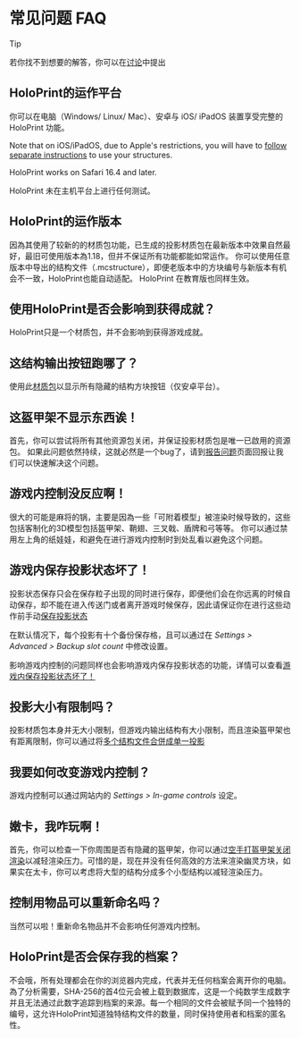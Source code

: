 # 常见问题 FAQ
> [!TIP]
> 若你找不到想要的解答，你可以在[讨论](https://github.com/SuperLlama88888/holoprint/discussions/new?category=q-a)中提出

## HoloPrint的运作平台
你可以在电脑（Windows/ Linux/ Mac）、安卓与 iOS/ iPadOS 装置享受完整的 HoloPrint 功能。

Note that on iOS/iPadOS, due to Apple's restrictions, you will have to [follow separate instructions](/creating-packs#ios-ipados) to use your structures.

HoloPrint works on Safari 16.4 and later.

HoloPrint 未在主机平台上进行任何测试。

## HoloPrint的运作版本
因為其使用了较新的的材质包功能，已生成的投影材质包在最新版本中效果自然最好，最旧可使用版本為1.18，但并不保证所有功能都能如常运作。
你可以使用任意版本中导出的结构文件（.mcstructure），即便老版本中的方块编号与新版本有机会不一致，HoloPrint也能自动适配。
HoloPrint 在教育版也同样生效。

## 使用HoloPrint是否会影响到获得成就？
HoloPrint只是一个材质包，并不会影响到获得游戏成就。

## 这结构输出按钮跑哪了？
使用此[材质包](https://holoprint-mc.github.io/exportbutton)以显示所有隐藏的结构方块按钮（仅安卓平台）。

## 这盔甲架不显示东西诶！
首先，你可以尝试将所有其他资源包关闭，并保证投影材质包是唯一已啟用的资源包。
如果此问题依然持续，这就必然是一个bug了，请到[报告问题](https://github.com/SuperLlama88888/holoprint/issues/new/choose)页面回报让我们可以快速解决这个问题。

## 游戏内控制没反应啊！
很大的可能是麻将的锅，主要是因為一些「可附着模型」被渲染时候导致的，这些包括客制化的3D模型包括盔甲架、鞘翅、三叉戟、盾牌和弓等等。
你可以通过禁用左上角的纸娃娃，和避免在进行游戏内控制时到处乱看以避免这个问题。

## 游戏内保存投影状态坏了！
投影状态保存只会在保存粒子出现的同时进行保存，即便他们会在你远离的时候自动保存，却不能在进入传送门或者离开游戏时候保存，因此请保证你在进行这些动作前手动[保存投影状态](/hologram-controls#save-hologram-settings)

在默认情况下，每个投影有十个备份保存格，且可以通过在 _Settings > Advanced > Backup slot count_ 中修改设置。

影响游戏内控制的问题同样也会影响游戏内保存投影状态的功能，详情可以查看[游戏内保存投影状态坏了！](#游戏内控制没反应啊)

## 投影大小有限制吗？
投影材质包本身并无大小限制，但游戏内输出结构有大小限制，而且渲染盔甲架也有距离限制，你可以通过将[多个结构文件合併成单一投影](/hologram-controls#换个结构-change-structure)

## 我要如何改变游戏内控制？
游戏内控制可以通过网站内的 _Settings > In-game controls_ 设定。

## 嫩卡，我咋玩啊！
首先，你可以检查一下你周围是否有隐藏的盔甲架，你可以通过[空手打盔甲架关闭渲染](/punch-to-activate)以减轻渲染压力。可惜的是，现在并没有任何高效的方法来渲染幽灵方块，如果实在太卡，你可以考虑将大型的结构分成多个小型结构以减轻渲染压力。

## 控制用物品可以重新命名吗？
当然可以啦！重新命名物品并不会影响任何游戏内控制。

## HoloPrint是否会保存我的档案？
不会哦，所有处理都会在你的浏览器内完成，代表并无任何档案会离开你的电脑。
為了分析需要，SHA-256的首4位元会被上载到数据库，这是一个纯数学生成数字并且无法通过此数字追踪到档案的来源。每一个相同的文件会被赋予同一个独特的编号，这允许HoloPrint知道独特结构文件的数量，同时保持使用者和档案的匿名性。